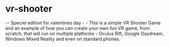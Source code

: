 # vr-shooter
-- Speciel edition for valentines day - -
This is a simple VR Shooter Game and an example of 
how you can create your own fun VR game, 
from scratch, that will run on multiple platforms - Oculus Rift, 
Google Daydream, Windows Mixed Reality and even on standard phones.
